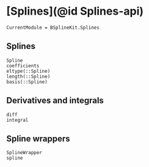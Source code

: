 # [Splines](@id Splines-api)

```@meta
CurrentModule = BSplineKit.Splines
```

## Splines

```@docs
Spline
coefficients
eltype(::Spline)
length(::Spline)
basis(::Spline)
```

## Derivatives and integrals

```@docs
diff
integral
```

## Spline wrappers

```@docs
SplineWrapper
spline
```

